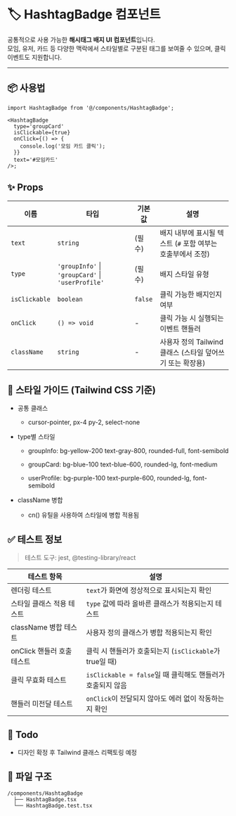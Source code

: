 # 🏷️ HashtagBadge 컴포넌트

공통적으로 사용 가능한 **해시태그 배지 UI 컴포넌트**입니다.  
모임, 유저, 카드 등 다양한 맥락에서 스타일별로 구분된 태그를 보여줄 수 있으며, 클릭 이벤트도 지원합니다.

---

## 📦 사용법

```tsx
import HashtagBadge from '@/components/HashtagBadge';

<HashtagBadge
  type='groupCard'
  isClickable={true}
  onClick={() => {
    console.log('모임 카드 클릭');
  }}
  text='#모임카드'
/>;
```

## ✨ Props

| 이름          | 타입                                              | 기본값  | 설명                                                        |
| ------------- | ------------------------------------------------- | ------- | ----------------------------------------------------------- |
| `text`        | `string`                                          | (필수)  | 배지 내부에 표시될 텍스트 (`#` 포함 여부는 호출부에서 조정) |
| `type`        | `'groupInfo'` \| `'groupCard'` \| `'userProfile'` | (필수)  | 배지 스타일 유형                                            |
| `isClickable` | `boolean`                                         | `false` | 클릭 가능한 배지인지 여부                                   |
| `onClick`     | `() => void`                                      | -       | 클릭 가능 시 실행되는 이벤트 핸들러                         |
| `className`   | `string`                                          | -       | 사용자 정의 Tailwind 클래스 (스타일 덮어쓰기 또는 확장용)   |

## 🎨 스타일 가이드 (Tailwind CSS 기준)

- 공통 클래스

  - cursor-pointer, px-4 py-2, select-none

- type별 스타일

  - groupInfo: bg-yellow-200 text-gray-800, rounded-full, font-semibold

  - groupCard: bg-blue-100 text-blue-600, rounded-lg, font-medium

  - userProfile: bg-purple-100 text-purple-600, rounded-lg, font-semibold

- className 병합

  - cn() 유틸을 사용하여 스타일에 병합 적용됨

## ✅ 테스트 정보

> 테스트 도구: jest, @testing-library/react

| 테스트 항목                | 설명                                                       |
| -------------------------- | ---------------------------------------------------------- |
| 렌더링 테스트              | `text`가 화면에 정상적으로 표시되는지 확인                 |
| 스타일 클래스 적용 테스트  | `type` 값에 따라 올바른 클래스가 적용되는지 테스트         |
| className 병합 테스트      | 사용자 정의 클래스가 병합 적용되는지 확인                  |
| onClick 핸들러 호출 테스트 | 클릭 시 핸들러가 호출되는지 (`isClickable`가 true일 때)    |
| 클릭 무효화 테스트         | `isClickable = false`일 때 클릭해도 핸들러가 호출되지 않음 |
| 핸들러 미전달 테스트       | `onClick`이 전달되지 않아도 에러 없이 작동하는지 확인      |

## 🧠 Todo

- 디자인 확정 후 Tailwind 클래스 리팩토링 예정

## 📁 파일 구조

```
/components/HashtagBadge
  ├── HashtagBadge.tsx
  └── HashtagBadge.test.tsx
```
